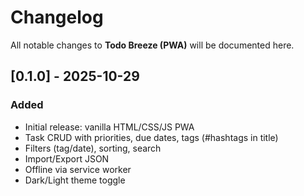 # Changelog

All notable changes to **Todo Breeze (PWA)** will be documented here.

## [0.1.0] - 2025-10-29
### Added
- Initial release: vanilla HTML/CSS/JS PWA
- Task CRUD with priorities, due dates, tags (#hashtags in title)
- Filters (tag/date), sorting, search
- Import/Export JSON
- Offline via service worker
- Dark/Light theme toggle
